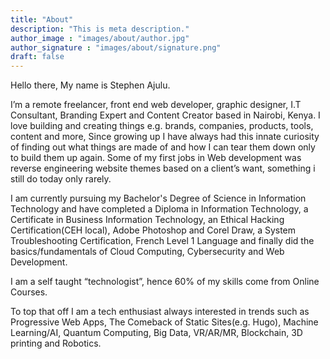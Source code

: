```yaml
---
title: "About"
description: "This is meta description."
author_image : "images/about/author.jpg"
author_signature : "images/about/signature.png"
draft: false
---
```


Hello there, My name is Stephen Ajulu.

I’m a remote freelancer, front end web developer, graphic designer, I.T Consultant, Branding Expert and Content Creator based in Nairobi, Kenya. I love building and creating things e.g. brands, companies, products, tools, content and more, Since growing up I have always had this innate curiosity of finding out what things are made of and how I can tear them down only to build them up again. Some of my first jobs in Web development was reverse engineering website themes based on a client’s want, something i still do today only rarely.

I am currently pursuing my Bachelor's Degree of Science in Information Technology and have completed a Diploma in Information Technology, a Certificate in Business Information Technology, an Ethical Hacking Certification(CEH local), Adobe Photoshop and Corel Draw, a System Troubleshooting Certification, French Level 1 Language and finally did the basics/fundamentals of Cloud Computing, Cybersecurity and Web Development.

I am a self taught “technologist”, hence 60% of my skills come from Online Courses.

To top that off I am a tech enthusiast always interested in trends such as Progressive Web Apps, The Comeback of Static Sites(e.g. Hugo), Machine Learning/AI, Quantum Computing, Big Data, VR/AR/MR, Blockchain, 3D printing and Robotics.

